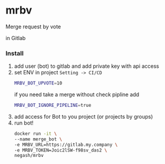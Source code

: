 # mrbv

Merge request by vote

in Gitlab 

### Install

1. add user (bot) to gitlab and  add private key with api access
2. set ENV in project `Setting -> CI/CD`
    ```bash
    MRBV_BOT_UPVOTE=10
    ```
    if you need take a merge without check pipline add
    ```bash
    MRBV_BOT_IGNORE_PIPELINE=true
    ```
3. add access for Bot to you project (or projects by groups)
4. run bot!
    ```bash
    docker run -it \
    --name merge_bot \
    -e MRBV_URL=https://gitlab.my.company \
    -e MRBV_TOKEN=Joic2lSW-f98sv_das2 \
    negash/mrbv

    ```
